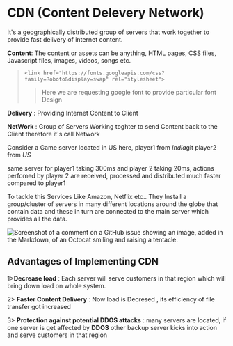 # CDN (Content Delevery Network)

It's a geographically distributed group of servers that work together to provide fast delivery of internet content.

**Content**: The content or assets can be anything, HTML pages, CSS files, Javascript files, images, videos, songs etc.

>```<link href="https://fonts.googleapis.com/css?family=Roboto&display=swap" rel="stylesheet"> ```
>>Here we are requesting google font to provide particular font Design 

**Delivery** : Providing Internet Content to Client

**NetWork** : Group of Servers Working toghter to send Content back to the Client therefore it's call Network

Consider a Game server located in US 
here,
    player1 from *India*git
    player2 from *US* 

same server for player1 taking 300ms and player 2 taking 20ms,
actions perfomed by player 2 are received, processed and distributed much faster compared to player1

To tackle this Services Like Amazon, Netflix etc..
They Install a group/cluster of servers in many different locations around the globe that contain data  and these in turn are connected to the main server which provides all the data.


![Screenshot of a comment on a GitHub issue showing an image, added in the Markdown, of an Octocat smiling and raising a tentacle.](https://res.cloudinary.com/practicaldev/image/fetch/s--ZdvnJE5B--/c_limit%2Cf_auto%2Cfl_progressive%2Cq_auto%2Cw_880/https://dev-to-uploads.s3.amazonaws.com/i/xldmv5thyqkugia0yx2c.png)

## Advantages of Implementing CDN

1>**Decrease load** : Each server will serve customers in that region which will bring down load on whole system.

2> **Faster Content Delivery** : Now load is Decresed , its efficiency of file transfer got increased


3> **Protection against potential DDOS attacks** :
many servers are located, if one server is get affected by **DDOS** other backup server kicks into action and serve customers in that region


